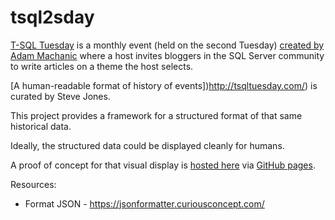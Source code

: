 # tsql2sday

[T-SQL Tuesday](http://tsqltuesday.com/) is a monthly event (held on the second Tuesday) [created by Adam Machanic](http://sqlblog.com/blogs/adam_machanic/archive/2009/11/30/invitation-to-participate-in-t-sql-tuesday-001-date-time-tricks.aspx) where a host invites bloggers in the SQL Server community to write articles on a theme the host selects.

[A human-readable format of history of events])http://tsqltuesday.com/) is curated by Steve Jones.

This project provides a framework for a structured format of that same historical data.

Ideally, the structured data could be displayed cleanly for humans.

A proof of concept for that visual display is [hosted here](https://rileymajor.github.io/tsql2sday/) via [GitHub pages](https://pages.github.com/).

Resources:

 * Format JSON - https://jsonformatter.curiousconcept.com/